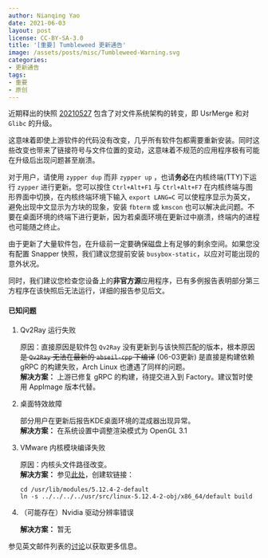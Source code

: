 ```yaml
---
author: Nianqing Yao
date: 2021-06-03
layout: post
license: CC-BY-SA-3.0
title: '[重要] Tumbleweed 更新通告'
image: /assets/posts/misc/Tumbleweed-Warning.svg
categories:
- 更新通告
tags:
- 重要
- 原创
---
```


近期释出的快照 [20210527](https://lists.opensuse.org/archives/list/factory@lists.opensuse.org/thread/IBCTE7GGE7WA2TIX7ENZ67G7O4H655GA/) 包含了对文件系统架构的转变，即 UsrMerge 和对 `Glibc` 的升级。

这意味着即使上游软件的代码没有改变，几乎所有软件包都需要重新安装。同时这些改变也带来了链接符号与文件位置的变动，这意味着不规范的应用程序极有可能在升级后出现问题甚至崩溃。

对于用户，请使用 `zypper dup` 而非 `zypper up` ，也请**务必**在内核终端(TTY)下运行 `zypper` 进行更新。您可以按住 `Ctrl+Alt+F1` 与 `Ctrl+Alt+F7` 在内核终端与图形界面中切换，在内核终端环境下输入 `export LANG=C` 可以使程序显示为英文，避免出现中文显示为方块的现象，安装 `fbterm` 或 `kmscon` 也可以解决此问题。不要在桌面环境的终端下进行更新，因为若桌面环境在更新过中崩溃，终端内的进程也可能随之终止。

由于更新了大量软件包，在升级前一定要确保磁盘上有足够的剩余空间。如果您没有配置 Snapper 快照，我们建议您提前安装 `busybox-static`，以应对可能出现的意外状况。

同时，我们建议您检查您设备上的**非官方源**应用程序，已有多例报告表明部分第三方程序在该快照后无法运行，详细的报告参见后文。

#### 已知问题

1. Qv2Ray 运行失败

   原因：直接原因是软件包 `Qv2Ray` 没有更新到与该快照匹配的版本，根本原因 ~~是 `Qv2Ray` 无法在最新的 `abseil-cpp` 下编译~~ (06-03更新) 是直接是构建依赖 gRPC 的构建失败，Arch Linux 也遭遇了同样的问题。  
   **解决方案：** 上游已修复 gRPC 的构建，待提交进入到 Factory。建议暂时使用 AppImage 版本代替。

2. 桌面特效故障

   部分用户在更新后报告KDE桌面环境的混成器出现异常。  
   **解决方案：** 在系统设置中调整渲染模式为 OpenGL 3.1

3. VMware 内核模块编译失败

   原因：内核头文件路径改变。  
   **解决方案：** 参见[此处](https://lists.opensuse.org/archives/list/factory@lists.opensuse.org/message/TEZY5HUBYM6CLPVA7YQS6EORCRD63WEK/)，创建软链接：
   ```
   cd /usr/lib/modules/5.12.4-2-default
   ln -s ../../../../usr/src/linux-5.12.4-2-obj/x86_64/default build
   ```

4. （可能存在）Nvidia 驱动分辨率错误

   **解决方案：** 暂无
   
参见英文邮件列表的[讨论](https://lists.opensuse.org/archives/list/factory@lists.opensuse.org/message/XFPS2KBKSZL2KORYMXY2X77Q2ZR2DAFD/)以获取更多信息。
